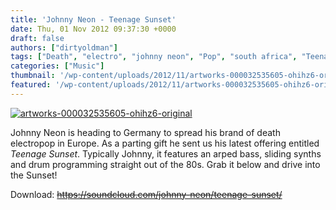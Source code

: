 ```yaml
---
title: 'Johnny Neon - Teenage Sunset'
date: Thu, 01 Nov 2012 09:37:30 +0000
draft: false
authors: ["dirtyoldman"]
tags: ["Death", "electro", "johnny neon", "Pop", "south africa", "Teenage Sunset"]
categories: ["Music"]
thumbnail: '/wp-content/uploads/2012/11/artworks-000032535605-ohihz6-original-150x150.jpg'
featured: '/wp-content/uploads/2012/11/artworks-000032535605-ohihz6-original-304x190.jpg'
---
```


[![](/wp-content/uploads/2012/11/artworks-000032535605-ohihz6-original.jpg "artworks-000032535605-ohihz6-original")](/2012/11/01/johnny-neon-teenage-sunset/artworks-000032535605-ohihz6-original/)

Johnny Neon is heading to Germany to spread his brand of death electropop in Europe. As a parting gift he sent us his latest offering entitled _Teenage Sunset_. Typically Johnny, it features an arped bass, sliding synths and drum programming straight out of the 80s. Grab it below and drive into the Sunset!

Download: ~~https://soundcloud.com/johnny-neon/teenage-sunset/~~
